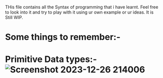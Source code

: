 THis file contains all the Syntax of programming that i have learnt. Feel free to look into it and try to play with it using ur own example or ur ideas. 
It is Still WIP.

Some things to remember:-
====================================================================================================================
Primitive Data types:-
![Screenshot 2023-12-26 214006](https://github.com/VarunMenon11/SyntaxDEF/assets/91949374/9cbb31df-fdca-4593-a640-fa89dcac2df0)
====================================================================================================================
